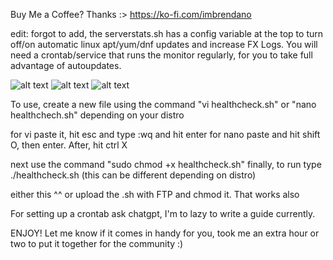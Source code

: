 Buy Me a Coffee? Thanks :>
https://ko-fi.com/imbrendano

edit: forgot to add, the serverstats.sh has a config variable at the top to turn off/on automatic linux apt/yum/dnf updates and increase FX Logs. You will need a crontab/service that runs the monitor regularly, for you to take full advantage of autoupdates.

![alt text](https://i.ibb.co/DDQh7Wt8/serverstatustool1.png)
![alt text](https://i.ibb.co/9kKzMFdt/serverstatustool2.png)
![alt text](https://i.ibb.co/r2d7V0zb/serverstatustool4.png)



To use, create a new file using the command "vi healthcheck.sh" or "nano healthchech.sh" depending on your distro

for vi paste it, hit esc and type :wq and hit enter
for nano paste and hit shift O, then enter. After, hit ctrl X

next use the command "sudo chmod +x healthcheck.sh"
finally, to run type ./healthcheck.sh (this can be different depending on distro)

either this ^^ or upload the .sh with FTP and chmod it. That works also


For setting up a crontab ask chatgpt, I'm to lazy to write a guide currently.

ENJOY! Let me know if it comes in handy for you, took me an extra hour or two to put it together for the community :)
